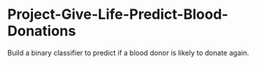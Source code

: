 # Project-Give-Life-Predict-Blood-Donations
Build a binary classifier to predict if a blood donor is likely to donate again.
